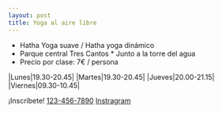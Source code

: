 ```yaml
---
layout: post
title: Yoga al aire libre
---
```


* Hatha Yoga suave / Hatha yoga dinámico
* Parque central Tres Cantos * Junto a la torre del agua
* Precio por clase: 7€ / persona

|Lunes|19.30-20.45|
|Martes|19.30-20.45|
|Jueves|20.00-21.15|
|Viernes|09.30-10.45|

¡Inscríbete!
[123-456-7890](tel:1234567890)
[Instragram](https://www.instagram.com/rekayoga.centrointegral/)
